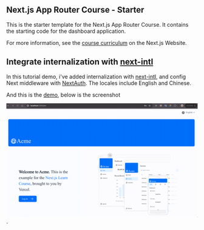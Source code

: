 ## Next.js App Router Course - Starter

This is the starter template for the Next.js App Router Course. It contains the starting code for the dashboard application.

For more information, see the [course curriculum](https://nextjs.org/learn) on the Next.js Website.

## Integrate internalization with [next-intl](https://next-intl-docs.vercel.app/)

In this tutorial demo, i've added internalization with [next-intl](https://next-intl-docs.vercel.app/), and config Next middleware with [NextAuth](https://next-auth.js.org/). The locales include English and Chinese.

And this is the [demo](https://nextjs-tutorial-with-internationalization.vercel.app/), below is the screenshot

![img](./project.gif "screenshot").


